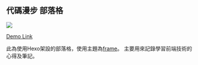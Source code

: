 ## 代碼漫步 部落格

![](https://i.imgur.com/3AjFGzn.png)

[Demo Link](https://murasaki1022.github.io/HexoBlog/) 

此為使用Hexo架設的部落格，使用主題為[frame](https://github.com/zoeingwingkei/frame/)。
主要用來記錄學習前端技術的心得及筆記。
